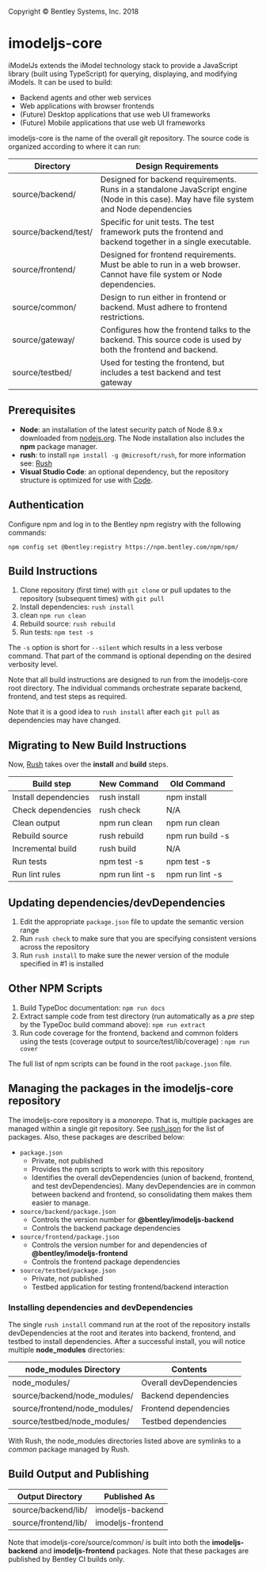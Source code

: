 ﻿Copyright © Bentley Systems, Inc. 2018
# imodeljs-core

iModelJs extends the iModel technology stack to provide a JavaScript library (built using TypeScript) for querying, displaying, and modifying iModels.
It can be used to build:

* Backend agents and other web services
* Web applications with browser frontends
* (Future) Desktop applications that use web UI frameworks
* (Future) Mobile applications that use web UI frameworks

imodeljs-core is the name of the overall git repository.
The source code is organized according to where it can run:

| Directory            | Design Requirements |
|----------------------|---------------------|
| source/backend/      | Designed for backend requirements. Runs in a standalone JavaScript engine (Node in this case). May have file system and Node dependencies  |
| source/backend/test/ | Specific for unit tests. The test framework puts the frontend and backend together in a single executable. |
| source/frontend/     | Designed for frontend requirements. Must be able to run in a web browser. Cannot have file system or Node dependencies. |
| source/common/       | Design to run either in frontend or backend. Must adhere to frontend restrictions. |
| source/gateway/      | Configures how the frontend talks to the backend. This source code is used by both the frontend and backend. |
| source/testbed/      | Used for testing the frontend, but includes a test backend and test gateway |

## Prerequisites

* **Node**: an installation of the latest security patch of Node 8.9.x downloaded from [nodejs.org](https://nodejs.org/en/). The Node installation also includes the **npm** package manager.
* **rush**: to install `npm install -g @microsoft/rush`, for more information see: [Rush](https://github.com/Microsoft/web-build-tools/wiki/Rush)
* **Visual Studio Code**: an optional dependency, but the repository structure is optimized for use with [Code](https://code.visualstudio.com/).

## Authentication

Configure npm and log in to the Bentley npm registry with the following commands:
```
npm config set @bentley:registry https://npm.bentley.com/npm/npm/
```

## Build Instructions

1. Clone repository (first time) with `git clone` or pull updates to the repository (subsequent times) with `git pull`
2. Install dependencies: `rush install`
3. clean `npm run clean`
4. Rebuild source: `rush rebuild`
5. Run tests: `npm test -s`

The `-s` option is short for `--silent` which results in a less verbose command.
That part of the command is optional depending on the desired verbosity level.

Note that all build instructions are designed to run from the imodeljs-core root directory.
The individual commands orchestrate separate backend, frontend, and test steps as required.

Note that it is a good idea to `rush install` after each `git pull` as dependencies may have changed.

## Migrating to New Build Instructions

Now, [Rush](https://github.com/Microsoft/web-build-tools/wiki/Rush) takes over the **install** and **build** steps.

| Build step           | New Command      | Old Command      |
|----------------------|------------------|------------------|
| Install dependencies | rush install     | npm install      |
| Check dependencies   | rush check       | N/A              |
| Clean output         | npm run clean    | npm run clean    |
| Rebuild source       | rush rebuild     | npm run build -s |
| Incremental build    | rush build       | N/A              |
| Run tests            | npm test -s      | npm test -s      |
| Run lint rules       | npm run lint -s  | npm run lint -s  |

## Updating dependencies/devDependencies

1. Edit the appropriate `package.json` file to update the semantic version range
2. Run `rush check` to make sure that you are specifying consistent versions across the repository
3. Run `rush install` to make sure the newer version of the module specified in #1 is installed

## Other NPM Scripts

1. Build TypeDoc documentation: `npm run docs`
2. Extract sample code from test directory (run automatically as a *pre* step by the TypeDoc build command above): `npm run extract`
3. Run code coverage for the frontend, backend and common folders using the tests (coverage output to source/test/lib/coverage) : `npm run cover`

The full list of npm scripts can be found in the root `package.json` file.

## Managing the packages in the imodeljs-core repository

The imodeljs-core repository is a *monorepo*.
That is, multiple packages are managed within a single git repository.
See [rush.json](./rush.json) for the list of packages.
Also, these packages are described below:

* `package.json`
  * Private, not published
  * Provides the npm scripts to work with this repository
  * Identifies the overall devDependencies (union of backend, frontend, and test devDependencies). Many devDependencies are in common between backend and frontend, so consolidating them makes them easier to manage.
* `source/backend/package.json`
  * Controls the version number for **@bentley/imodeljs-backend**
  * Controls the backend package dependencies
* `source/frontend/package.json`
  * Controls the version number for and dependencies of **@bentley/imodeljs-frontend**
  * Controls the frontend package dependencies
* `source/testbed/package.json`
  * Private, not published
  * Testbed application for testing frontend/backend interaction

### Installing dependencies and devDependencies

The single `rush install` command run at the root of the repository installs devDependencies at the root and iterates into backend, frontend, and testbed to install dependencies.
After a successful install, you will notice multiple **node_modules** directories:

| node_modules Directory        | Contents                |
|-------------------------------|-------------------------|
| node_modules/                 | Overall devDependencies |
| source/backend/node_modules/  | Backend dependencies    |
| source/frontend/node_modules/ | Frontend dependencies   |
| source/testbed/node_modules/  | Testbed dependencies    |

With Rush, the node_modules directories listed above are symlinks to a *common* package managed by Rush.


## Build Output and Publishing

| Output Directory     | Published As      |
|----------------------|-------------------|
| source/backend/lib/  | imodeljs-backend  |
| source/frontend/lib/ | imodeljs-frontend |

Note that imodeljs-core/source/common/ is built into both the **imodeljs-backend** and **imodeljs-frontend** packages.
Note that these packages are published by Bentley CI builds only.
